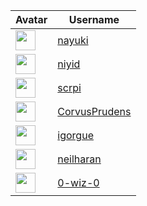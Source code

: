 <!-- CONTRIBUTORS START -->
| Avatar | Username |
|--------|----------|
| <img src="https://avatars.githubusercontent.com/u/672172?v=4" width="32"/> | [nayuki](https://github.com/nayuki) |
| <img src="https://avatars.githubusercontent.com/u/20237127?v=4" width="32"/> | [niyid](https://github.com/niyid) |
| <img src="https://avatars.githubusercontent.com/u/417274?v=4" width="32"/> | [scrpi](https://github.com/scrpi) |
| <img src="https://avatars.githubusercontent.com/u/26205140?v=4" width="32"/> | [CorvusPrudens](https://github.com/CorvusPrudens) |
| <img src="https://avatars.githubusercontent.com/u/7014?v=4" width="32"/> | [igorgue](https://github.com/igorgue) |
| <img src="https://avatars.githubusercontent.com/u/53613873?v=4" width="32"/> | [neilharan](https://github.com/neilharan) |
| <img src="https://avatars.githubusercontent.com/u/2221844?v=4" width="32"/> | [0-wiz-0](https://github.com/0-wiz-0) |
<!-- CONTRIBUTORS END -->





